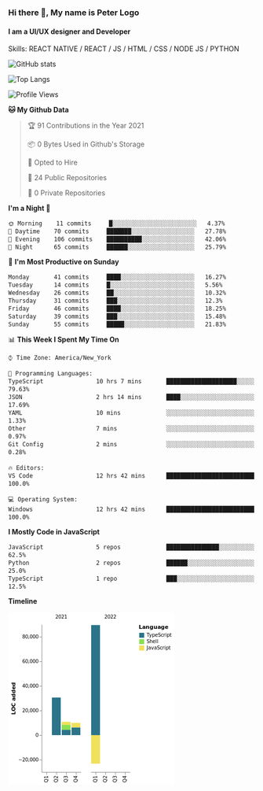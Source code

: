 ### Hi there 👋, My name is Peter Logo
#### I am a UI/UX designer and Developer
Skills: REACT NATIVE / REACT / JS / HTML / CSS / NODE JS / PYTHON

![GitHub stats](https://github-readme-stats.vercel.app/api?username=peterlogo&show_icons=true&count_private=true&theme=dark)

![Top Langs](https://github-readme-stats.vercel.app/api/top-langs/?username=peterlogo&theme=dark&layout=compact)

<!--START_SECTION:waka-->
![Profile Views](http://img.shields.io/badge/Profile%20Views-12-blue)

**🐱 My Github Data** 

> 🏆 91 Contributions in the Year 2021
 > 
> 📦 0 Bytes Used in Github's Storage 
 > 
> 💼 Opted to Hire
 > 
> 📜 24 Public Repositories 
 > 
> 🔑 0 Private Repositories  
 > 
**I'm a Night 🦉** 

```text
🌞 Morning    11 commits     █░░░░░░░░░░░░░░░░░░░░░░░░   4.37% 
🌆 Daytime    70 commits     ███████░░░░░░░░░░░░░░░░░░   27.78% 
🌃 Evening    106 commits    ██████████░░░░░░░░░░░░░░░   42.06% 
🌙 Night      65 commits     ██████░░░░░░░░░░░░░░░░░░░   25.79%

```
📅 **I'm Most Productive on Sunday** 

```text
Monday       41 commits     ████░░░░░░░░░░░░░░░░░░░░░   16.27% 
Tuesday      14 commits     █░░░░░░░░░░░░░░░░░░░░░░░░   5.56% 
Wednesday    26 commits     ██░░░░░░░░░░░░░░░░░░░░░░░   10.32% 
Thursday     31 commits     ███░░░░░░░░░░░░░░░░░░░░░░   12.3% 
Friday       46 commits     ████░░░░░░░░░░░░░░░░░░░░░   18.25% 
Saturday     39 commits     ███░░░░░░░░░░░░░░░░░░░░░░   15.48% 
Sunday       55 commits     █████░░░░░░░░░░░░░░░░░░░░   21.83%

```


📊 **This Week I Spent My Time On** 

```text
⌚︎ Time Zone: America/New_York

💬 Programming Languages: 
TypeScript               10 hrs 7 mins       ████████████████████░░░░░   79.63% 
JSON                     2 hrs 14 mins       ████░░░░░░░░░░░░░░░░░░░░░   17.69% 
YAML                     10 mins             ░░░░░░░░░░░░░░░░░░░░░░░░░   1.33% 
Other                    7 mins              ░░░░░░░░░░░░░░░░░░░░░░░░░   0.97% 
Git Config               2 mins              ░░░░░░░░░░░░░░░░░░░░░░░░░   0.28%

🔥 Editors: 
VS Code                  12 hrs 42 mins      █████████████████████████   100.0%

💻 Operating System: 
Windows                  12 hrs 42 mins      █████████████████████████   100.0%

```

**I Mostly Code in JavaScript** 

```text
JavaScript               5 repos             ███████████████░░░░░░░░░░   62.5% 
Python                   2 repos             ██████░░░░░░░░░░░░░░░░░░░   25.0% 
TypeScript               1 repo              ███░░░░░░░░░░░░░░░░░░░░░░   12.5%

```


**Timeline**

![Chart not found](https://raw.githubusercontent.com/peterlogo/peterlogo/main/charts/bar_graph.png) 


<!--END_SECTION:waka-->


